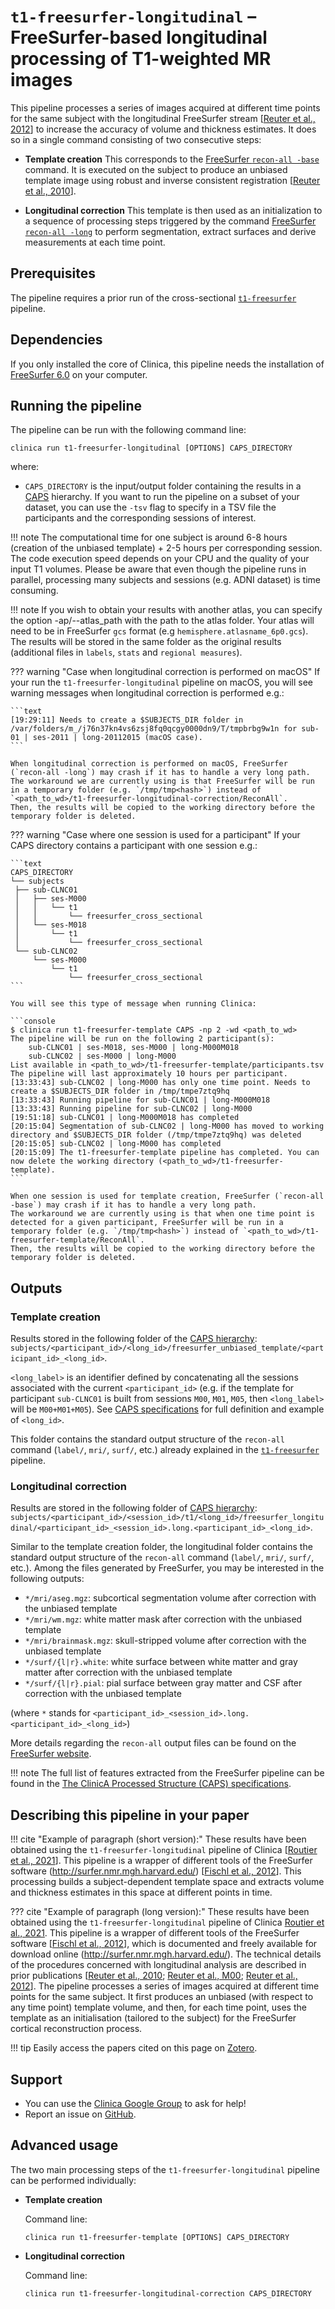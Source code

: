 <!-- markdownlint-disable MD046-->
# `t1-freesurfer-longitudinal` – FreeSurfer-based longitudinal processing of T1-weighted MR images

This pipeline processes a series of images acquired at different time points for the same subject with the longitudinal FreeSurfer stream
[[Reuter et al., 2012](http://dx.doi.org/10.1016/j.neuroimage.2012.02.084)]
to increase the accuracy of volume and thickness estimates.
It does so in a single command consisting of two consecutive steps:

- **Template creation** This corresponds to the
[FreeSurfer `recon-all -base`](https://surfer.nmr.mgh.harvard.edu/fswiki/LongitudinalProcessing)
command.
It is executed on the subject to produce an unbiased template image using robust and
inverse consistent registration
[[Reuter et al., 2010](http://dx.doi.org/10.1016/j.neuroimage.2010.07.020)].

- **Longitudinal correction** This template is then used as an initialization to a sequence of processing steps triggered by the command
[FreeSurfer `recon-all -long`](https://surfer.nmr.mgh.harvard.edu/fswiki/LongitudinalProcessing)
to perform segmentation, extract surfaces and derive measurements at each time point.

## Prerequisites

The pipeline requires a prior run of the cross-sectional [`t1-freesurfer`](../T1_FreeSurfer) pipeline.

## Dependencies

If you only installed the core of Clinica, this pipeline needs the installation of [FreeSurfer 6.0](../Software/Third-party.md#freesurfer) on your computer.

## Running the pipeline

The pipeline can be run with the following command line:

```Text
clinica run t1-freesurfer-longitudinal [OPTIONS] CAPS_DIRECTORY 
```

where:

- `CAPS_DIRECTORY` is the input/output folder containing the results in a [CAPS](../../CAPS/Introduction) hierarchy.
If you want to run the pipeline on a subset of your dataset, you can use the `-tsv` flag to specify in a TSV file the participants and the corresponding sessions of interest.

!!! note
    The computational time for one subject is around 6-8 hours (creation of the unbiased template) + 2-5 hours per corresponding session.
    The code execution speed depends on your CPU and the quality of your input T1 volumes.
    Please be aware that even though the pipeline runs in parallel, processing many subjects and sessions (e.g. ADNI dataset) is time consuming.

!!! note
    If you wish to obtain your results with another atlas, you can specify the option -ap/--atlas_path with the path to the atlas folder. Your atlas will need to be in FreeSurfer `gcs` format (e.g `hemisphere.atlasname_6p0.gcs`). The results will be stored in the same folder as the original results (additional files in `labels`, `stats` and `regional measures`).

??? warning "Case when longitudinal correction is performed on macOS"
    If your run the `t1-freesurfer-longitudinal` pipeline on macOS, you will see warning messages when longitudinal correction is performed e.g.:

    ```text
    [19:29:11] Needs to create a $SUBJECTS_DIR folder in /var/folders/m_/j76n37kn4vs6zsj8fq0qcgy0000dn9/T/tmpbrbg9w1n for sub-01 | ses-2011 | long-20112015 (macOS case).
    ```

    When longitudinal correction is performed on macOS, FreeSurfer (`recon-all -long`) may crash if it has to handle a very long path.
    The workaround we are currently using is that FreeSurfer will be run in a temporary folder (e.g. `/tmp/tmp<hash>`) instead of `<path_to_wd>/t1-freesurfer-longitudinal-correction/ReconAll`.
    Then, the results will be copied to the working directory before the temporary folder is deleted.

??? warning "Case where one session is used for a participant"
    If your CAPS directory contains a participant with one session e.g.:

    ```text
    CAPS_DIRECTORY
    └── subjects
     ├── sub-CLNC01
     │   ├── ses-M000
     │   │   └── t1
     │   │       └── freesurfer_cross_sectional
     │   └── ses-M018
     │       └── t1
     │           └── freesurfer_cross_sectional
     └── sub-CLNC02
         └── ses-M000
             └── t1
                 └── freesurfer_cross_sectional
    ```

    You will see this type of message when running Clinica:

    ```console
    $ clinica run t1-freesurfer-template CAPS -np 2 -wd <path_to_wd>
    The pipeline will be run on the following 2 participant(s):
        sub-CLNC01 | ses-M018, ses-M000 | long-M000M018
        sub-CLNC02 | ses-M000 | long-M000
    List available in <path_to_wd>/t1-freesurfer-template/participants.tsv
    The pipeline will last approximately 10 hours per participant.
    [13:33:43] sub-CLNC02 | long-M000 has only one time point. Needs to create a $SUBJECTS_DIR folder in /tmp/tmpe7ztq9hq
    [13:33:43] Running pipeline for sub-CLNC01 | long-M000M018
    [13:33:43] Running pipeline for sub-CLNC02 | long-M000
    [19:51:18] sub-CLNC01 | long-M000M018 has completed
    [20:15:04] Segmentation of sub-CLNC02 | long-M000 has moved to working directory and $SUBJECTS_DIR folder (/tmp/tmpe7ztq9hq) was deleted
    [20:15:05] sub-CLNC02 | long-M000 has completed
    [20:15:09] The t1-freesurfer-template pipeline has completed. You can now delete the working directory (<path_to_wd>/t1-freesurfer-template).
    ```

    When one session is used for template creation, FreeSurfer (`recon-all -base`) may crash if it has to handle a very long path.
    The workaround we are currently using is that when one time point is detected for a given participant, FreeSurfer will be run in a temporary folder (e.g. `/tmp/tmp<hash>`) instead of `<path_to_wd>/t1-freesurfer-template/ReconAll`.
    Then, the results will be copied to the working directory before the temporary folder is deleted.

## Outputs

### Template creation

Results stored in the following folder of the
[CAPS hierarchy](../../CAPS/Specifications/#t1-freesurfer-longitudinal-freesurfer-based-longitudinal-processing-of-t1-weighted-mr-images):
`subjects/<participant_id>/<long_id>/freesurfer_unbiased_template/<participant_id>_<long_id>`.

`<long_label>` is an identifier defined by concatenating all the sessions associated with the current `<participant_id>` (e.g. if the template for participant `sub-CLNC01` is built from sessions `M00`, `M01`, `M05`, then `<long_label>` will be `M00+M01+M05`).
See [CAPS specifications](../../CAPS/Introduction/#subject-and-group-naming) for full definition and example of `<long_id>`.

This folder contains the standard output structure of the `recon-all` command (`label/`, `mri/`, `surf/`, etc.) already explained in the [`t1-freesurfer`](../T1_FreeSurfer) pipeline.

### Longitudinal correction

Results are stored in the following folder of
[CAPS hierarchy](../../CAPS/Specifications/#t1-freesurfer-longitudinal-freesurfer-based-longitudinal-processing-of-t1-weighted-mr-images):
`subjects/<participant_id>/<session_id>/t1/<long_id>/freesurfer_longitudinal/<participant_id>_<session_id>.long.<participant_id>_<long_id>`.

Similar to the template creation folder, the longitudinal folder contains the standard output structure of the `recon-all` command (`label/`, `mri/`, `surf/`, etc.).
Among the files generated by FreeSurfer, you may be interested in the following outputs:

- `*/mri/aseg.mgz`: subcortical segmentation volume after correction with the unbiased template
- `*/mri/wm.mgz`: white matter mask after correction with the unbiased template
- `*/mri/brainmask.mgz`: skull-stripped volume after correction with the unbiased template
- `*/surf/{l|r}.white`: white surface between white matter and gray matter after correction with the unbiased template
- `*/surf/{l|r}.pial`: pial surface between gray matter and CSF after correction with the unbiased template

(where `*` stands for `<participant_id>_<session_id>.long.<participant_id>_<long_id>`)

More details regarding the `recon-all` output files can be found on the [FreeSurfer website](https://surfer.nmr.mgh.harvard.edu/fswiki/ReconAllOutputFiles).

<!-- TODO: Add note regarding TSV files generated in this sub-section -->

!!! note
    The full list of features extracted from the FreeSurfer pipeline can be found in the
    [The ClinicA Processed Structure (CAPS) specifications](../../CAPS/Specifications/#t1-freesurfer-longitudinal-freesurfer-based-longitudinal-processing-of-t1-weighted-mr-images).

<!-- ## Visualization of the results

!!! note
    The visualization command is not available for the moment. Please come back later, this section will be updated ASAP. -->

## Describing this pipeline in your paper

!!! cite "Example of paragraph (short version):"
    These results have been obtained using the `t1-freesurfer-longitudinal` pipeline of Clinica
    [[Routier et al., 2021](https://doi.org/10.3389/fninf.2021.689675)].
    This pipeline is a wrapper of different tools of the FreeSurfer software
    (<http://surfer.nmr.mgh.harvard.edu/>)
    [[Fischl et al., 2012](http://dx.doi.org/10.1016/j.neuroimage.2012.01.021)].
    This processing builds a subject-dependent template space and
    extracts volume and thickness estimates in this space at different points in time.

??? cite "Example of paragraph (long version):"
    These results have been obtained using the `t1-freesurfer-longitudinal` pipeline of Clinica
    [Routier et al., 2021](https://doi.org/10.3389/fninf.2021.689675).
    This pipeline is a wrapper of different tools of the FreeSurfer software
    [[Fischl et al., 2012](http://dx.doi.org/10.1016/j.neuroimage.2012.01.021)],
    which is documented and freely available for download online (<http://surfer.nmr.mgh.harvard.edu/>).
    The technical details of the procedures concerned with longitudinal analysis are described in prior publications
    [[Reuter et al., 2010](https://doi.org/10.1016/j.neuroimage.2010.07.020);
    [Reuter et al., M00](http://dx.doi.org/10.1016/j.neuroimage.M00.02.076);
    [Reuter et al., 2012](http://dx.doi.org/10.1016/j.neuroimage.2012.02.084)].
    The pipeline processes a series of images acquired at different time points for the same subject.
    It first produces an unbiased (with respect to any time point) template volume, and then, for each time point, uses the template as an initialisation (tailored to the subject) for the FreeSurfer cortical reconstruction process.

!!! tip
    Easily access the papers cited on this page on [Zotero](https://www.zotero.org/groups/2240070/clinica_aramislab/items/collectionKey/GHAXT4R5).

## Support

- You can use the [Clinica Google Group](https://groups.google.com/forum/#!forum/clinica-user) to ask for help!
- Report an issue on [GitHub](https://github.com/aramis-lab/clinica/issues).

## Advanced usage

The two main processing steps of the `t1-freesurfer-longitudinal` pipeline can be performed individually:

- **Template creation**

    Command line:

    ```Text
    clinica run t1-freesurfer-template [OPTIONS] CAPS_DIRECTORY
    ```

- **Longitudinal correction**

    Command line:

    ```Text
    clinica run t1-freesurfer-longitudinal-correction CAPS_DIRECTORY
    ```
